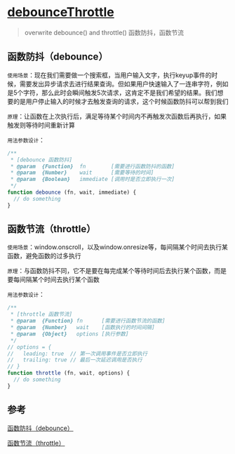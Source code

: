 # [debounceThrottle](https://github.com/xuqiang521/overwrite/tree/master/modules/my-debounceThrottle)

  >overwrite debounce() and throttle() 函数防抖，函数节流

## 函数防抖（debounce）

`使用场景`：现在我们需要做一个搜索框，当用户输入文字，执行keyup事件的时候，需要发出异步请求去进行结果查询。但如果用户快速输入了一连串字符，例如是5个字符，那么此时会瞬间触发5次请求，这肯定不是我们希望的结果。我们想要的是用户停止输入的时候才去触发查询的请求，这个时候函数防抖可以帮到我们

`原理`：让函数在上次执行后，满足等待某个时间内不再触发次函数后再执行，如果触发则等待时间重新计算

`用法参数设计`：

```javascript
/**
 * [debounce 函数防抖]
 * @param  {Function}  fn        [需要进行函数防抖的函数]
 * @param  {Number}    wait      [需要等待的时间]
 * @param  {Boolean}   immediate [调用时是否立即执行一次]
 */
function debounce (fn, wait, immediate) {
  // do something
}
```


## 函数节流（throttle）

`使用场景`：window.onscroll，以及window.onresize等，每间隔某个时间去执行某函数，避免函数的过多执行

`原理`：与函数防抖不同，它不是要在每完成某个等待时间后去执行某个函数，而是要每间隔某个时间去执行某个函数

`用法参数设计`：

```javascript
/**
 * [throttle 函数节流]
 * @param  {Function} fn      [需要进行函数节流的函数]
 * @param  {Number}   wait    [函数执行的时间间隔]
 * @param  {Object}   options [执行参数] 
 */
// options = {
//   leading: true  // 第一次调用事件是否立即执行
//   trailing: true // 最后一次延迟调用是否执行 
// }
function throttle (fn, wait, options) {
  // do something
}
```


## 参考

[函数防抖（debounce）](http://underscorejs.org/#debounce)

[函数节流（throttle）](http://underscorejs.org/#throttle)




